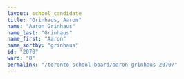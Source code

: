```yaml
---
layout: school_candidate
title: "Grinhaus, Aaron"
name: "Aaron Grinhaus"
name_last: "Grinhaus"
name_first: "Aaron"
name_sortby: "grinhaus"
id: "2070"
ward: "8"
permalink: "/toronto-school-board/aaron-grinhaus-2070/"
---
```

